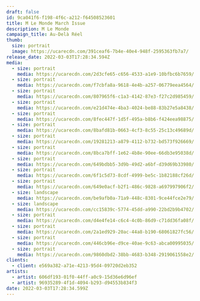 ```yaml
---
draft: false
id: 9ca041f6-f198-4f6c-a212-f64508523601
title: M Le Monde March Issue
description: M Le Monde
campaign_title: Au-Delà Réel
thumb:
  size: portrait
  image: https://ucarecdn.com/391ceaf6-7b4e-40e4-948f-2595363fb7a7/
release_date: 2022-03-03T17:28:34.594Z
media:
  - size: portrait
    media: https://ucarecdn.com/2d3cfe65-c656-4533-a1e9-10bfbc6b7659/
  - size: portrait
    media: https://ucarecdn.com/f7cbfa8a-9618-4e4b-a257-06779eea4564/
  - size: portrait
    media: https://ucarecdn.com/807965f6-c1a3-4142-87e3-f27c2d985459/
  - size: portrait
    media: https://ucarecdn.com/e21d474e-4ba3-4024-be88-83b27e5a8438/
  - size: portrait
    media: https://ucarecdn.com/8fec447f-1d5f-495a-b8b6-f424eea98875/
  - size: portrait
    media: https://ucarecdn.com/8bafd81b-0663-4cf3-8c55-25c13c49689d/
  - size: portrait
    media: https://ucarecdn.com/19281213-a879-4112-b732-bd573f926669/
  - size: portrait
    media: https://ucarecdn.com/8bca7bff-1e62-4b8e-90ee-66db3e95038d/
  - size: portrait
    media: https://ucarecdn.com/649bdbb5-3d9b-49d2-a6bf-d39d69b33980/
  - size: portrait
    media: https://ucarecdn.com/6f1c5d73-8cdf-4999-be5c-1b82188cf26d/
  - size: portrait
    media: https://ucarecdn.com/649e0acf-b2f1-486c-9828-a697997906f2/
  - size: landscape
    media: https://ucarecdn.com/be9afb0a-71a9-448c-8301-9ce44fce2e79/
  - size: landscape
    media: https://ucarecdn.com/cc15839c-5774-45dd-a990-22bd2b9b4702/
  - size: portrait
    media: https://ucarecdn.com/d4e4fe14-c6c4-4c0b-86d9-c71dd36fa08f/
  - size: portrait
    media: https://ucarecdn.com/2a1ed929-20ac-44a8-b190-68061827fc56/
  - size: portrait
    media: https://ucarecdn.com/446cb96e-d9ce-40ae-9c63-abca00995035/
  - size: portrait
    media: https://ucarecdn.com/9860dbd2-38bb-4683-b348-2919061558e2/
clients:
  - client: e569a382-a71e-4213-95d4-09720d2eb352
artists:
  - artist: 606df193-01f0-44ff-a0c9-15d36e6d96ef
  - artist: 96935289-4f1d-4094-b293-d94553b834f3
date: 2022-03-03T17:28:34.599Z
---
```

